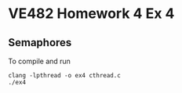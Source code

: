 # VE482 Homework 4 Ex 4

## Semaphores

To compile and run

```shell
clang -lpthread -o ex4 cthread.c
./ex4
```

